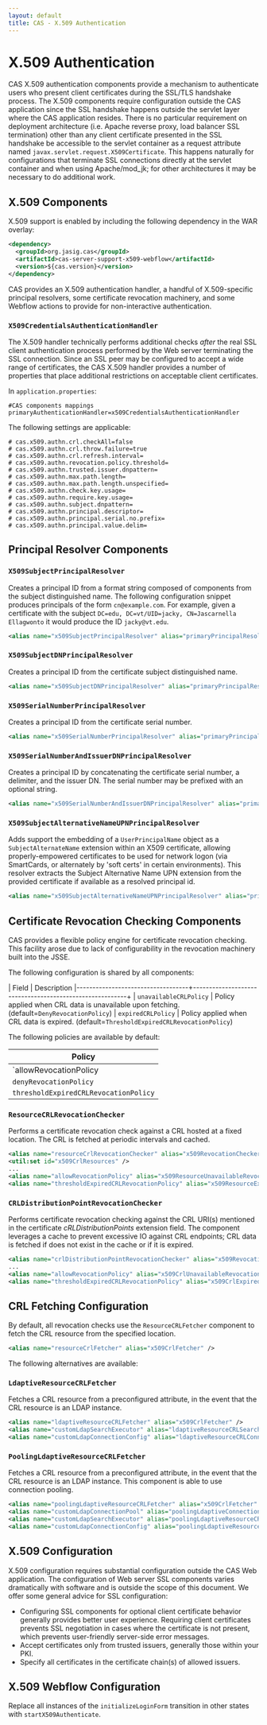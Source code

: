 ```yaml
---
layout: default
title: CAS - X.509 Authentication
---
```


# X.509 Authentication
CAS X.509 authentication components provide a mechanism to authenticate users who present client certificates during
the SSL/TLS handshake process. The X.509 components require configuration outside the CAS application since the
SSL handshake happens outside the servlet layer where the CAS application resides. There is no particular requirement
on deployment architecture (i.e. Apache reverse proxy, load balancer SSL termination) other than any client
certificate presented in the SSL handshake be accessible to the servlet container as a request attribute named
`javax.servlet.request.X509Certificate`. This happens naturally for configurations that terminate SSL connections
directly at the servlet container and when using Apache/mod_jk; for other architectures it may be necessary to do
additional work.


## X.509 Components
X.509 support is enabled by including the following dependency in the WAR overlay:

```xml
<dependency>
  <groupId>org.jasig.cas</groupId>
  <artifactId>cas-server-support-x509-webflow</artifactId>
  <version>${cas.version}</version>
</dependency>
```

CAS provides an X.509 authentication handler, a handful of X.509-specific principal resolvers, some certificate
revocation machinery, and some Webflow actions to provide for non-interactive authentication.

### `X509CredentialsAuthenticationHandler`
The X.509 handler technically performs additional checks _after_ the real SSL client authentication process performed
by the Web server terminating the SSL connection. Since an SSL peer may be configured to accept a wide range of
certificates, the CAS X.509 handler provides a number of properties that place additional restrictions on
acceptable client certificates.

In `application.properties`:

```properties
#CAS components mappings
primaryAuthenticationHandler=x509CredentialsAuthenticationHandler
```

The following settings are applicable:

```properties
# cas.x509.authn.crl.checkAll=false
# cas.x509.authn.crl.throw.failure=true
# cas.x509.authn.crl.refresh.interval=
# cas.x509.authn.revocation.policy.threshold=
# cas.x509.authn.trusted.issuer.dnpattern=
# cas.x509.authn.max.path.length=
# cas.x509.authn.max.path.length.unspecified=
# cas.x509.authn.check.key.usage=
# cas.x509.authn.require.key.usage=
# cas.x509.authn.subject.dnpattern=
# cas.x509.authn.principal.descriptor=
# cas.x509.authn.principal.serial.no.prefix=
# cas.x509.authn.principal.value.delim=
```

## Principal Resolver Components

### `X509SubjectPrincipalResolver`
Creates a principal ID from a format string composed of components from the subject distinguished name.
The following configuration snippet produces principals of the form `cn@example.com`. For example, given a
certificate with the subject `DC=edu, DC=vt/UID=jacky, CN=Jascarnella Ellagwonto` it would produce the ID
`jacky@vt.edu`.

```xml
<alias name="x509SubjectPrincipalResolver" alias="primaryPrincipalResolver" />
```

### `X509SubjectDNPrincipalResolver`
Creates a principal ID from the certificate subject distinguished name.

```xml
<alias name="x509SubjectDNPrincipalResolver" alias="primaryPrincipalResolver" />
```

### `X509SerialNumberPrincipalResolver`
Creates a principal ID from the certificate serial number.

```xml
<alias name="x509SerialNumberPrincipalResolver" alias="primaryPrincipalResolver" />
```

### `X509SerialNumberAndIssuerDNPrincipalResolver`
Creates a principal ID by concatenating the certificate serial number, a delimiter, and the issuer DN.
The serial number may be prefixed with an optional string.

```xml
<alias name="x509SerialNumberAndIssuerDNPrincipalResolver" alias="primaryPrincipalResolver" />
```

### `X509SubjectAlternativeNameUPNPrincipalResolver`
Adds support the embedding of a `UserPrincipalName` object as a `SubjectAlternateName` extension within an X509 certificate,
allowing properly-empowered certificates to be used for network logon (via SmartCards, or alternately by 'soft certs' in certain environments).
This resolver extracts the Subject Alternative Name UPN extension from the provided certificate if available as a resolved principal id.

```xml
<alias name="x509SubjectAlternativeNameUPNPrincipalResolver" alias="primaryPrincipalResolver" />
```

## Certificate Revocation Checking Components
CAS provides a flexible policy engine for certificate revocation checking. This facility arose due to lack of
configurability in the revocation machinery built into the JSSE.

The following configuration is shared by all components:

| Field                             | Description
|-----------------------------------+---------------------------------------------------------+
| `unavailableCRLPolicy`    | Policy applied when CRL data is unavailable upon fetching. (default=`DenyRevocationPolicy`)
| `expiredCRLPolicy`        | Policy applied when CRL data is expired. (default=`ThresholdExpiredCRLRevocationPolicy`)

The following policies are available by default:

| Policy                                  
|--------------------------------------
| `allowRevocationPolicy
| `denyRevocationPolicy`
| `thresholdExpiredCRLRevocationPolicy`

### `ResourceCRLRevocationChecker`
Performs a certificate revocation check against a CRL hosted at a fixed location. The CRL is fetched at periodic intervals and cached.

```xml
<alias name="resourceCrlRevocationChecker" alias="x509RevocationChecker" />
<util:set id="x509CrlResources" />
...
<alias name="allowRevocationPolicy" alias="x509ResourceUnavailableRevocationPolicy" />
<alias name="thresholdExpiredCRLRevocationPolicy" alias="x509ResourceExpiredRevocationPolicy" />
```

### `CRLDistributionPointRevocationChecker`
Performs certificate revocation checking against the CRL URI(s) mentioned in the certificate _cRLDistributionPoints_
extension field. The component leverages a cache to prevent excessive IO against CRL endpoints; CRL data is fetched
if does not exist in the cache or if it is expired.

```xml
<alias name="crlDistributionPointRevocationChecker" alias="x509RevocationChecker" />
...
<alias name="allowRevocationPolicy" alias="x509CrlUnavailableRevocationPolicy" />
<alias name="thresholdExpiredCRLRevocationPolicy" alias="x509CrlExpiredRevocationPolicy" />
```

## CRL Fetching Configuration
By default, all revocation checks use the `ResourceCRLFetcher` component to fetch the CRL resource from the specified location.

```xml
<alias name="resourceCrlFetcher" alias="x509CrlFetcher" />
```

The following alternatives are available:

### `LdaptiveResourceCRLFetcher`
Fetches a CRL resource from a preconfigured attribute, in the event that the CRL resource is an LDAP instance.

```xml
<alias name="ldaptiveResourceCRLFetcher" alias="x509CrlFetcher" />
<alias name="customLdapSearchExecutor" alias="ldaptiveResourceCRLSearchExecutor" />
<alias name="customLdapConnectionConfig" alias="ldaptiveResourceCRLConnectionConfig" />
```

### `PoolingLdaptiveResourceCRLFetcher`
Fetches a CRL resource from a preconfigured attribute, in the event that the CRL resource is an LDAP instance. This component is able to use connection pooling.

```xml
<alias name="poolingLdaptiveResourceCRLFetcher" alias="x509CrlFetcher" />
<alias name="customLdapConnectionPool" alias="poolingLdaptiveConnectionPool" />
<alias name="customLdapSearchExecutor" alias="poolingLdaptiveResourceCRLSearchExecutor" />
<alias name="customLdapConnectionConfig" alias="poolingLdaptiveResourceCRLConnectionConfig" />
```

## X.509 Configuration
X.509 configuration requires substantial configuration outside the CAS Web application. The configuration of Web
server SSL components varies dramatically with software and is outside the scope of this document. We offer some
general advice for SSL configuration:

* Configuring SSL components for optional client certificate behavior generally provides better user experience.
Requiring client certificates prevents SSL negotiation in cases where the certificate is not present, which prevents
user-friendly server-side error messages.
* Accept certificates only from trusted issuers, generally those within your PKI.
* Specify all certificates in the certificate chain(s) of allowed issuers.

## X.509 Webflow Configuration

Replace all instances of the `initializeLoginForm` transition in other states with `startX509Authenticate`.
